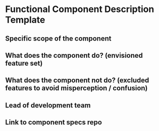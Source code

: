 Functional Component Description Template
=======================

## Specific scope of the component


## What does the component do? (envisioned feature set)


## What does the component __not__ do? (excluded features to avoid misperception / confusion)


## Lead of development team


## Link to component specs repo
